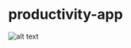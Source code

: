 # productivity-app

![alt text](https://github.com/adam-p/https://github.com/BayBenj/productivity-scripts/weeks-in-life.png "Logo Title Text 1")

